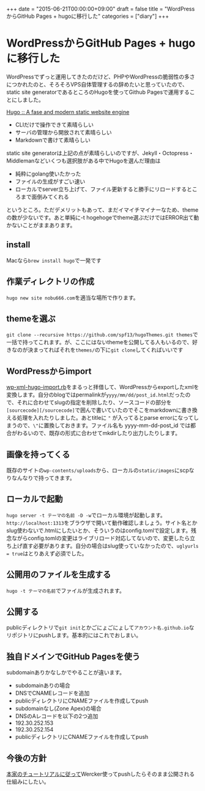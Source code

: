 +++
date = "2015-06-21T00:00:00+09:00"
draft = false
title = "WordPressからGitHub Pages + hugoに移行した"
categories = ["diary"]
+++

# WordPressからGitHub Pages + hugoに移行した
WordPressでずっと運用してきたのだけど、PHPやWordPressの脆弱性の多さにつかれたのと、そろそろVPS自体管理するの辞めたいと思っていたので、static site generatorであるところのHugoを使ってGithub Pagesで運用することにしました。

[Hugo :: A fase and modern static website engine](http://gohugo.io/)

- CLIだけで操作できて素晴らしい
- サーバの管理から開放されて素晴らしい
- Markdownで書けて素晴らしい

static site generatorは上記の点が素晴らしいのですが、Jekyll・Octopress・Middlemanなどいくつも選択肢がある中でHugoを選んだ理由は

- 純粋にgolang使いたかった
- ファイルの生成がすごい速い
- ローカルでserver立ち上げて、ファイル更新すると勝手にリロードするところまで面倒みてくれる

というところ。ただデメリットもあって、まだイマイチマイナーなため、themeの数が少ないです。あと単純に-t hogehogeでtheme選ぶだけではERROR出て動かないことがままあります。

## install
Macなら`brew install hugo`で一発です

## 作業ディレクトリの作成
`hugo new site nobu666.com`を適当な場所で作ります。

## themeを選ぶ
`git clone --recursive https://github.com/spf13/hugoThemes.git themes`で一括で持ってこれます。が、ここにはないthemeを公開してる人もいるので、好きなのが決まってればそれを`themes/`の下に`git clone`してくればいいです

## WordPressからimport
[wp-xml-hugo-import.rb](https://gist.github.com/rakuishi/3163f6e8c5a496329bc7)をまるっと拝借して、WordPressからexportしたxmlを変換します。自分のblogではpermalinkが`yyyy/mm/dd/post_id.html`だったので、それに合わせてslugの指定を削除したり、ソースコードの部分を`[sourcecode][/sourcecode]`で囲んで書いていたのでそこをmarkdownに書き換える処理を入れたりしました。あとtitleに `"` が入ってるとparse errorになってしまうので、`\"`に置換しておきます。ファイル名も yyyy-mm-dd-post_id では都合がわるいので、既存の形式に合わせてmkdirしたり出力したりします。

## 画像を持ってくる
既存のサイトの`wp-contents/uploads`から、ローカルの`static/images`にscpなりなんなりで持ってきます。

## ローカルで起動
`hugo server -t テーマの名前 -D -w`でローカル環境が起動します。 `http://localhost:1313`をブラウザで開いて動作確認しましょう。サイト名とかslug使わないで.htmlにしたいとか、そういうのはconfig.tomlで設定します。残念ながらconfig.tomlの変更はライブリロード対応してないので、変更したら立ち上げ直す必要があります。自分の場合はslug使っていなかったので、`uglyurls = true`はとりあえず必須でした。

## 公開用のファイルを生成する
`hugo -t テーマの名前`でファイルが生成されます。

## 公開する
publicディレクトリで`git init`とかごにょごにょして`アカウント名.github.io`なリポジトリにpushします。基本的にはこれでおしまい。

## 独自ドメインでGitHub Pagesを使う
subdomainありかなしかでやることが違います。

- subdomainありの場合
 - DNSでCNAMEレコードを追加
 - publicディレクトリにCNAMEファイルを作成してpush
- subdomainなし(Zone Apex)の場合
 - DNSのAレコードを以下の2つ追加
  - 192.30.252.153
  - 192.30.252.154
 - publicディレクトリにCNAMEファイルを作成してpush

## 今後の方針
[本家のチュートリアルに従って](http://gohugo.io/tutorials/automated-deployments)Wercker使ってpushしたらそのまま公開される仕組みにしたい。
